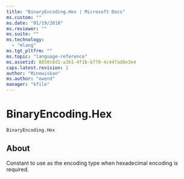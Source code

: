 ```yaml
---
title: "BinaryEncoding.Hex | Microsoft Docs"
ms.custom: ""
ms.date: "01/19/2018"
ms.reviewer: ""
ms.suite: ""
ms.technology: 
  - "mlang"
ms.tgt_pltfrm: ""
ms.topic: "language-reference"
ms.assetid: 8850c8d1-a3b1-4f1b-b770-4c447ad8e3e4
caps.latest.revision: 2
author: "Minewiskan"
ms.author: "owend"
manager: "kfile"
---
```

# BinaryEncoding.Hex
<code>BinaryEncoding.Hex</code>
 ## About
 Constant to use as the encoding type when hexadecimal encoding is required.
